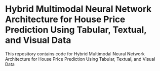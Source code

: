 # Hybrid Multimodal Neural Network Architecture for House Price Prediction Using Tabular, Textual, and Visual Data
This repository contains code for Hybrid Multimodal Neural Network Architecture for House Price Prediction Using Tabular, Textual, and Visual Data
